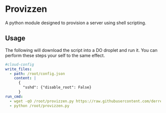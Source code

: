 # Provizzen

A python module designed to provision a server using shell scripting.

## Usage

The following will download the script into a DO droplet and run it. You can perform these steps your self to the same effect.

```yaml
#cloud-config
write_files:
  - path: /root/config.json
    content: |
      {
        "sshd": {"disable_root": False}
      }
run_cmd:
  - wget -qO /root/provizzen.py https://raw.githubusercontent.com/derrekbertrand/provizzen/dev/provizzen.py
  - python /root/provizzen.py
```
